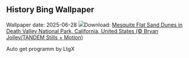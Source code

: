 ## History Bing Wallpaper
Wallpaper date: 2025-06-28
![](https://www.bing.com/th?id=OHR.MesquiteFlats_EN-GB1375623335_UHD.jpg&w=1000)Download: [Mesquite Flat Sand Dunes in Death Valley National Park, California, United States (© Bryan Jolley/TANDEM Stills + Motion)](https://www.bing.com/th?id=OHR.MesquiteFlats_EN-GB1375623335_UHD.jpg)

Auto get programm by LtgX
